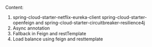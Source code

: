 Content:

1. spring-cloud-starter-netflix-eureka-client  spring-cloud-starter-openfeign and spring-cloud-starter-circuitbreaker-resilience4j
2. Async annotation
3. Fallback in Feign and restTemplate
4. Load balance using feign and resttemplate